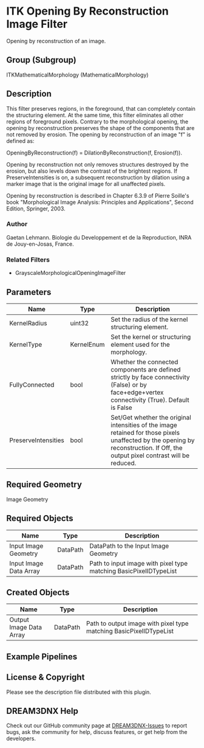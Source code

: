 # ITK Opening By Reconstruction Image Filter

Opening by reconstruction of an image.

## Group (Subgroup)

ITKMathematicalMorphology (MathematicalMorphology)

## Description

This filter preserves regions, in the foreground, that can completely contain the structuring element. At the same time, this filter eliminates all other regions of foreground pixels. Contrary to the morphological opening, the opening by reconstruction preserves the shape of the components that are not removed by erosion. The opening by reconstruction of an image "f" is defined as:

OpeningByReconstruction(f) = DilationByReconstruction(f, Erosion(f)).

Opening by reconstruction not only removes structures destroyed by the erosion, but also levels down the contrast of the brightest regions. If PreserveIntensities is on, a subsequent reconstruction by dilation using a marker image that is the original image for all unaffected pixels.

Opening by reconstruction is described in Chapter 6.3.9 of Pierre Soille's book "Morphological Image Analysis: Principles and
Applications", Second Edition, Springer, 2003.

### Author

 Gaetan Lehmann. Biologie du Developpement et de la Reproduction, INRA de Jouy-en-Josas, France.

### Related Filters

- GrayscaleMorphologicalOpeningImageFilter

## Parameters

| Name | Type | Description |
|------------|------| --------------------------------- |
| KernelRadius | uint32 | Set the radius of the kernel structuring element. |
| KernelType | KernelEnum | Set the kernel or structuring element used for the morphology. |
| FullyConnected | bool | Whether the connected components are defined strictly by face connectivity (False) or by face+edge+vertex connectivity (True). Default is False |
| PreserveIntensities | bool | Set/Get whether the original intensities of the image retained for those pixels unaffected by the opening by reconstruction. If Off, the output pixel contrast will be reduced. |

## Required Geometry

Image Geometry

## Required Objects

| Name |Type | Description |
|-----|------|-------------|
| Input Image Geometry | DataPath | DataPath to the Input Image Geometry |
| Input Image Data Array | DataPath | Path to input image with pixel type matching BasicPixelIDTypeList |

## Created Objects

| Name |Type | Description |
|-----|------|-------------|
| Output Image Data Array | DataPath | Path to output image with pixel type matching BasicPixelIDTypeList |

## Example Pipelines

## License & Copyright

Please see the description file distributed with this plugin.

## DREAM3DNX Help

Check out our GitHub community page at [DREAM3DNX-Issues](https://github.com/BlueQuartzSoftware/DREAM3DNX-Issues) to report bugs, ask the community for help, discuss features, or get help from the developers.
